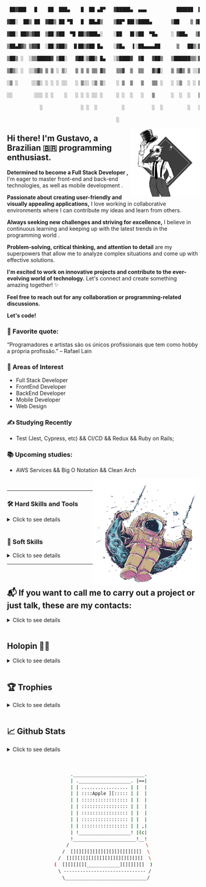 ```
    ██▓███   █    ██  ███▄    █  ██ ▄█▀   ▓█████▄  ▄▄▄           ██████  ██▓ ██▓  ██▒   █▓ ▄▄▄      
  ▓██░  ██▒ ██  ▓██▒ ██ ▀█   █  ██▄█▒    ▒██▀ ██▌▒████▄       ▒██    ▒ ▓██▒▓██▒ ▓██░   █▒▒████▄    
  ▓██░ ██▓▒▓██  ▒██░▓██  ▀█ ██▒▓███▄░    ░██   █▌▒██  ▀█▄     ░ ▓██▄   ▒██▒▒██░  ▓██  █▒░▒██  ▀█▄  
  ▒██▄█▓▒ ▒▓▓█  ░██░▓██▒  ▐▌██▒▓██ █▄    ░▓█▄   ▌░██▄▄▄▄██      ▒   ██▒░██░▒██░   ▒██ █░░░██▄▄▄▄██ 
  ▒██▒ ░  ░▒▒█████▓ ▒██░   ▓██░▒██▒ █▄   ░▒████▓  ▓█   ▓██▒   ▒██████▒▒░██░░██████▒▒▀█░   ▓█   ▓██▒
  ▒▓▒░ ░  ░░▒▓▒ ▒ ▒ ░ ▒░   ▒ ▒ ▒ ▒▒ ▓▒    ▒▒▓  ▒  ▒▒   ▓▒█░   ▒ ▒▓▒ ▒ ░░▓  ░ ▒░▓  ░░ ▐░   ▒▒   ▓▒█░
  ░▒ ░     ░░▒░ ░ ░ ░ ░░   ░ ▒░░ ░▒ ▒░    ░ ▒  ▒   ▒   ▒▒ ░   ░ ░▒  ░ ░ ▒ ░░ ░ ▒  ░░ ░░    ▒   ▒▒ ░
  ░░        ░░░ ░ ░    ░   ░ ░ ░ ░░ ░     ░ ░  ░   ░   ▒      ░  ░  ░   ▒ ░  ░ ░     ░░    ░   ▒   
              ░              ░ ░  ░         ░          ░  ░         ░   ░      ░  ░   ░        ░  ░
                                          ░                                          ░                       
```

 <!--<img align="" src="https://readme-typing-svg.herokuapp.com?font=Poppins&size=34&color=DA275E&width=1109&height=113&lines=%7B+I'am+love+you+code!%E2%9D%A4%EF%B8%8F+%7D;If+your+sin+is+to+love+computers%2C+then+you+are+in+the+right+brothel.">-->
 
<img align="right" src="./img-avatar2.png" width="180px" height="180px" />

## Hi there!  I'm Gustavo, a Brazilian 🇧🇷 programming enthusiast.

**Determined to become a Full Stack Developer ,** I'm eager to master front-end and back-end technologies, as well as mobile development .

**Passionate about creating user-friendly and visually appealing applications,** I love working in collaborative environments  where I can contribute my ideas and learn from others.

**Always seeking new challenges and striving for excellence,** I believe in continuous learning  and keeping up with the latest trends in the programming world .

**Problem-solving, critical thinking, and attention to detail** are my superpowers  that allow me to analyze complex situations and come up with effective solutions.

**I'm excited to work on innovative projects and contribute to the ever-evolving world of technology.** Let's connect and create something amazing together! ✨

**Feel free to reach out for any collaboration or programming-related discussions.** 

**Let's code!** 
              
</center>

### 🌟 Favorite quote:
  “Programadores e artistas são os únicos profissionais que tem como hobby a própria profissão.” – Rafael Lain



### 🎯 Areas of Interest
- Full Stack Developer
- FrontEnd Developer
- BackEnd Developer
- Mobile Developer
- Web Design



### ✍️ Studying Recently
  -  Test (Jest, Cypress, etc) && CI/CD && Redux && Ruby on Rails;


### 📚 Upcoming studies:
  -  AWS Services && Big O Notation && Clean Arch

<img align="right" src="./astronaut.png" width="280px" height="280px" />


<br />
<hr>


### 🛠 Hard Skills and Tools


<details>
 <summary>Click to see details</summary>
 <br />      

<kbd>
  <kbd>📌</kbd>
  <br>
  <br>
  <img align="center" alt="Gustavo-git" height="30" width="40" src="https://cdn.jsdelivr.net/gh/devicons/devicon/icons/git/git-original.svg"/>
  <img  align="center" alt="Gustavo-github" height="30" width="40"  src="https://cdn.jsdelivr.net/gh/devicons/devicon/icons/github/github-original.svg"/>
  <img align="center" alt="Gustavo-Cplusplus" height="30" width="40" src="https://cdn.jsdelivr.net/gh/devicons/devicon/icons/cplusplus/cplusplus-original.svg"/>
  <img align="center" alt="Gustavo-HTML" height="30" width="40" src="https://raw.githubusercontent.com/devicons/devicon/master/icons/html5/html5-original.svg"/>
  <img align="center" alt="Gustavo-CSS" height="30" width="40" src="https://raw.githubusercontent.com/devicons/devicon/master/icons/css3/css3-original.svg"/>
  <img align="center" alt="Gustavo-Sass" height="30" width="40" src="https://cdn.jsdelivr.net/gh/devicons/devicon/icons/sass/sass-original.svg" />
  <img align="center" alt="Gustavo-JS" height="30" width="40" src="https://raw.githubusercontent.com/devicons/devicon/master/icons/javascript/javascript-plain.svg"/>
  <img align="center" alt="Gustavo-Python" height="30" width="40" src="https://raw.githubusercontent.com/devicons/devicon/master/icons/python/python-original.svg"/>
  <img align="center" alt="Gustavo-WordPress" height="30" width="40" src="https://cdn.jsdelivr.net/gh/devicons/devicon/icons/wordpress/wordpress-plain.svg" />
  <img align="center" alt="Gustavo-PHP" height="30" width="40" src="https://cdn.jsdelivr.net/gh/devicons/devicon/icons/php/php-original.svg" />

<img align="center" alt="Redux" height="30" width="40" src="https://cdn.jsdelivr.net/gh/devicons/devicon/icons/redux/redux-original.svg" />

<img align="center" alt="Material-UI" height="30" width="40" src="https://cdn.jsdelivr.net/gh/devicons/devicon/icons/materialui/materialui-original.svg" />

<img align="center" alt="Next.js" height="30" width="40" src="https://cdn.jsdelivr.net/gh/devicons/devicon/icons/nextjs/nextjs-original.svg" />

<img align="center" alt="React" height="30" width="40" src="https://cdn.jsdelivr.net/gh/devicons/devicon/icons/react/react-original.svg" />

<img align="center" alt="PostgreSQL" height="30" width="40" src="https://cdn.jsdelivr.net/gh/devicons/devicon/icons/postgresql/postgresql-original.svg" />

<img align="center" alt="MongoDB" height="30" width="40" src="https://cdn.jsdelivr.net/gh/devicons/devicon/icons/mongodb/mongodb-original.svg" />

<img align="center" alt="C#" height="30" width="40" src="https://cdn.jsdelivr.net/gh/devicons/devicon@latest/icons/csharp/csharp-original.svg" />

<img align="center" alt="Laravel" height="30" width="40" src="https://cdn.jsdelivr.net/gh/devicons/devicon@latest/icons/laravel/laravel-original.svg" />

<img align="center" alt="Node.js" height="30" width="40" src="https://cdn.jsdelivr.net/gh/devicons/devicon/icons/nodejs/nodejs-original.svg" />

<img align="center" alt="Express.js" height="30" width="40" src="https://cdn.jsdelivr.net/gh/devicons/devicon/icons/express/express-original.svg" />


 
  <!--   <img align="right" alt="" src="https://cdn.discordapp.com/attachments/795358919417397249/825430589581688872/hi.gif"> -->
</kbd>
<br>
<br>  
  
<kbd>
  <kbd>📌 Tools</kbd>
  <br>
  <br>
  <img width="30px" src="https://cdn.jsdelivr.net/gh/devicons/devicon/icons/vscode/vscode-original.svg" />
  <img width="30px" src="https://cdn.jsdelivr.net/gh/devicons/devicon/icons/atom/atom-original.svg" />
  <img width="30px" src="https://cdn.jsdelivr.net/gh/devicons/devicon/icons/webstorm/webstorm-original.svg" />
  <img width="30px" src="https://cdn.jsdelivr.net/gh/devicons/devicon/icons/mysql/mysql-original-wordmark.svg" />
  <img width="30px" src="https://cdn.jsdelivr.net/gh/devicons/devicon/icons/pycharm/pycharm-original.svg" />
</kbd>
</details>
<br />

### 👔 Soft Skills

<details>
 <summary>Click to see details</summary>
 <br />      
✅ High problem-solving skills

✅ Work collaboratively in a team

✅ Meet tight deadlines

✅ Good communication skills

✅ Proactive

✅ Obstinate 
</details>
<hr>
<br/ >


 ## 📬 If you want to call me to carry out a project or just talk, these are my contacts:

<details>
 <summary>Click to see details</summary>
 <br />      
       
 <p align="center">
    &nbsp;&nbsp;&nbsp;&nbsp;&nbsp;&nbsp;&nbsp;&nbsp;&nbsp;
    <a  target="_blank" href="mailto:gustavojs417@gmail.com">
        <img src="https://img.shields.io/badge/gmail-D14836?&style=for-the-badge&logo=gmail&logoColor=white&link=mailto:gustavojs417@gmail.com">
    </a>
    &nbsp;&nbsp;&nbsp;&nbsp;&nbsp;&nbsp;&nbsp;&nbsp;&nbsp;
    <a target="_blank" href="https://www.linkedin.com/in/dev-punk-da-silva">
        <img src="https://img.shields.io/badge/linkedin-%230077B5.svg?&style=for-the-badge&logo=linkedin&logoColor=white&link=mailto:https://www.linkedin.com/in/gustavohenrique/">
    </a>
  
  ```diff
            |    |              _.-7
            |\.-.|             ( ,(_
            | a a|              \\  \,
            ) ["||          _.--' \  \\
         .-'  '-''-..____.-'    ___)  )\
        F   _/-``-.__;-.-.--`--' . .' \_L_
       |   l  {~~} ,_\  '.'.      ` __.' )\
       (    -.;___,;  | '- _       :__.'( /
       | -.__ _/_.'.-'      '-._ .'      \\
       |     .'   |  -- _                 '\,
       |  \ /--,--{ .    '---.__.       .'  .'
       J  ;/ __;__]. '.-.            .-' )_/
       J  (-.     '\'. '. '-._.-.-'--._ /
       |  |  '. .' | \'. '.    ._       \
       |   \   T   |  \  '. '._  '-._    '.
       F   J   |   |  '.    .  '._   '-,_.--`
       F   \   \   F .  \    '.   '.  /
      J     \  |  J   \  '.   '.    '/
      J      '.L__|    .   \    '    |
      |   .    \  |     \   '.   '. /
      |    '    '.|      |    ,-.  (
      F   | ' ___  ',._   .  /   '. \
      F   (.'`|| (-._\ '.  \-      '-\
      \ .-'  ( L `._ '\ '._ (
 snd  /'  |  /  '-._\      ''\
          `-'
  ```

  
</p>
</details>
<br />


## Holopin 🐱‍🐉

<details>
 <summary>Click to see details</summary>
 <br />      
       
 [![@mrnullus's Holopin board](https://holopin.me/mrnullus)](https://holopin.io/@mrnullus)
</details>
<br />


## 🏆 Trophies 

<details>
 <summary>Click to see details</summary>
 <br />      
       
 <img src="https://github-profile-trophy.vercel.app/?username=MrNullus&theme=dark&column=7" height="150" style="border-radius:50px;"/>

</details>
<br />

## 📈 Github Stats
  
<details>
 <summary>Click to see details</summary>
 <br />      
  
<p align="center">
    <img src="./banner.jpg" alt="Banner" /> 
   <img src="https://github-readme-stats.vercel.app/api?username=MrNullus&show_icons=true&theme=transparent&hide_border=true" /><img src="https://github-readme-stats.vercel.app/api/top-langs/?username=MrNullus&hide_border=true&theme=transparent&layout=compact&langs_count=10" />
<br>

<img  src="https://raw.githubusercontent.com/Trilokia/Trilokia/379277808c61ef204768a61bbc5d25bc7798ccf1/bottom_header.svg" ></img> 
</details>
<br>
 
 
  <br/>
  

<!--🤖ASCIIART / 🌐WEBSITES: https://asciiart.website/ & https://github.com/github/markup/issues/1440#issuecomment-803889380 -->
<div align="center"> 

```bash
    .__________________________.
    | .___________________. |==|
    | | ................. | |  |
    | | ::::Apple ][::::: | |  |
    | | ::::::::::::::::: | |  |
    | | ::::::::::::::::: | |  |
    | | ::::::::::::::::: | |  |
    | | ::::::::::::::::: | |  |
    | | ::::::::::::::::: | | ,|
    | !___________________! |(c|
    !_______________________!__!
   /                            \
  /  [][][][][][][][][][][][][]  \
 /  [][][][][][][][][][][][][][]  \
(  [][][][][____________][][][][]  )
 \ ------------------------------ /
  \______________________________/
```  
</div>
